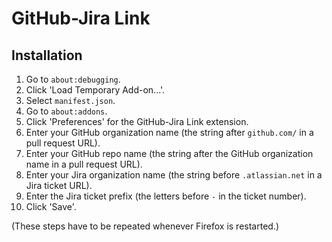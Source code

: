 # GitHub-Jira Link

## Installation

1. Go to `about:debugging`.
1. Click 'Load Temporary Add-on...'.
1. Select `manifest.json`.
1. Go to `about:addons`.
1. Click 'Preferences' for the GitHub-Jira Link extension.
1. Enter your GitHub organization name (the string after `github.com/` in a pull request URL).
1. Enter your GitHub repo name (the string after the GitHub organization name in a pull request URL).
1. Enter your Jira organization name (the string before `.atlassian.net` in a Jira ticket URL).
1. Enter the Jira ticket prefix (the letters before `-` in the ticket number).
1. Click 'Save'.

(These steps have to be repeated whenever Firefox is restarted.)
